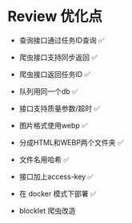 # Review 优化点

- 查询接口通过任务ID查询 ✅

- 爬虫接口支持同步返回 ✅

- 爬虫接口返回任务ID ✅

- 队列用同一个db ✅

- 接口支持质量参数/超时 ✅

- 图片格式使用webp ✅

- 分成HTML和WEBP两个文件夹 ✅

- 文件名用哈希 ✅

- 接口加上access-key ✅

- 在 docker 模式下部署 ✅

- blocklet 爬虫改造
